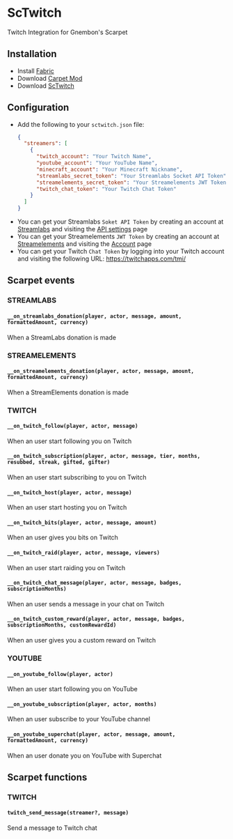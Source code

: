 # ScTwitch
Twitch Integration for Gnembon's Scarpet

## Installation
- Install [Fabric](https://fabricmc.net/use/)
- Download [Carpet Mod](https://github.com/gnembon/carpet-mod/releases)
- Download [ScTwitch](https://github.com/multicorenetwork/ScTwitch/releases)

## Configuration
- Add the following to your `sctwitch.json` file:
    ```json
    {
      "streamers": [
        {
          "twitch_account": "Your Twitch Name",
          "youtube_account": "Your YouTube Name",
          "minecraft_account": "Your Minecraft Nickname",
          "streamlabs_secret_token": "Your Streamlabs Socket API Token",
          "streamelements_secret_token": "Your Streamelements JWT Token",
          "twitch_chat_token": "Your Twitch Chat Token"
        }
      ]
    }
    ```
- You can get your Streamlabs `Soket API Token` by creating an account at [Streamlabs](https://streamlabs.com/) and visiting the [API settings](https://streamlabs.com/dashboard#/settings/api-settings) page
- You can get your Streamelements `JWT Token` by creating an account at [Streamelements](https://streamelements.com/) and visiting the [Account](https://streamelements.com/dashboard/account/channels) page
- You can get your Twitch `Chat Token` by logging into your Twitch account and visiting the following URL:
    https://twitchapps.com/tmi/
  
## Scarpet events
### STREAMLABS
#### `__on_streamlabs_donation(player, actor, message, amount, formattedAmount, currency)`
When a StreamLabs donation is made

### STREAMELEMENTS
#### `__on_streamelements_donation(player, actor, message, amount, formattedAmount, currency)`
When a StreamElements donation is made

### TWITCH
#### `__on_twitch_follow(player, actor, message)`
When an user start following you on Twitch 
#### `__on_twitch_subscription(player, actor, message, tier, months, resubbed, streak, gifted, gifter)`
When an user start subscribing to you on Twitch
#### `__on_twitch_host(player, actor, message)`
When an user start hosting you on Twitch
#### `__on_twitch_bits(player, actor, message, amount)`
When an user gives you bits on Twitch
#### `__on_twitch_raid(player, actor, message, viewers)`
When an user start raiding you on Twitch
#### `__on_twitch_chat_message(player, actor, message, badges, subscriptionMonths)` 
When an user sends a message in your chat on Twitch
#### `__on_twitch_custom_reward(player, actor, message, badges, subscriptionMonths, customRewardId)`
When an user gives you a custom reward on Twitch

### YOUTUBE
#### `__on_youtube_follow(player, actor)`
When an user start following you on YouTube
#### `__on_youtube_subscription(player, actor, months)`
When an user subscribe to your YouTube channel
#### `__on_youtube_superchat(player, actor, message, amount, formattedAmount, currency)`
When an user donate you on YouTube with Superchat


## Scarpet functions
### TWITCH
#### `twitch_send_message(streamer?, message)`
Send a message to Twitch chat
